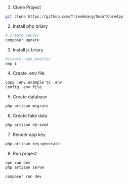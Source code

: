 1. Clone Project
```bash
git clone https://github.com/TrienHoang/SmartCareApp
```

2. Install php briary
```bash
# create vendor
composer update
```

3. Install js briary
```bash
#create node_modules
nmp i
```

4. Create .env file
```bash
Copy .env.example to .env
Config .env file
```

5. Create database
```bash
php artisan migrate
```

6. Create fake data
```bash
php artisan db:seed
```
7. Render app key
```bash
php artisan key:generate
```

8. Run project
```bash
npm run dev
php artisan serve

composer run dev
```

